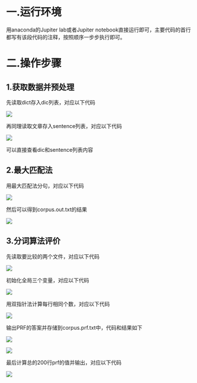 # 一.运行环境

用anaconda的Jupiter lab或者Jupiter notebook直接运行即可，主要代码的首行都写有该段代码的注释，按照顺序一步步执行即可。



# 二.操作步骤

## 1.获取数据并预处理

先读取dict存入dic列表，对应以下代码

![](https://github.com/qkgoalkeeper/FMM-word-segmentation/blob/master/截图/1.PNG)

再同理读取文章存入sentence列表，对应以下代码

![](https://github.com/qkgoalkeeper/FMM-word-segmentation/blob/master/截图/2.PNG)



可以直接查看dic和sentence列表内容



## 2.最大匹配法

用最大匹配法分句，对应以下代码

![](https://github.com/qkgoalkeeper/FMM-word-segmentation/blob/master/截图/3.PNG)

然后可以得到corpus.out.txt的结果

![](https://github.com/qkgoalkeeper/FMM-word-segmentation/blob/master/截图/9.PNG)



## 3.分词算法评价

先读取要比较的两个文件，对应以下代码

![](https://github.com/qkgoalkeeper/FMM-word-segmentation/blob/master/截图/4.PNG)

初始化全局三个变量，对应以下代码

![](https://github.com/qkgoalkeeper/FMM-word-segmentation/blob/master/截图/5.PNG)

用双指针法计算每行相同个数，对应以下代码

![](https://github.com/qkgoalkeeper/FMM-word-segmentation/blob/master/截图/6.PNG)

输出PRF的答案并存储到corpus.prf.txt中，代码和结果如下

![](https://github.com/qkgoalkeeper/FMM-word-segmentation/blob/master/截图/6.5.PNG)

![](https://github.com/qkgoalkeeper/FMM-word-segmentation/blob/master/截图/8.PNG)

最后计算总的200行prf的值并输出，对应以下代码

![](https://github.com/qkgoalkeeper/FMM-word-segmentation/blob/master/截图/7.PNG)
